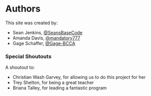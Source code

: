 # Authors
This site was created by:
- Sean Jenkins, [@SeansBaseCode](https://github.com/SeansBaseCode)
- Amanda Davis, [@mandatory777](https://github.com/mandatory777)
- Gage Schaffer, [@Gage-BCCA](https://github.com/Gage-BCCA)

### Special Shoutouts
A shoutout to:
 - Christian Wash Garvey, for allowing us to do this project for her
 - Trey Shelton, for being a great teacher
 - Briana Talley, for leading a fantastic program